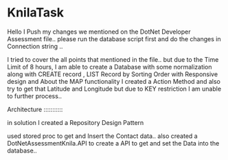 # KnilaTask

Hello I Push my changes we mentioned on the DotNet Developer Assessment file..
please run the database script first and do the changes in Connection string .. 

I tried to cover the all points that mentioned in the file.. but due to the Time Limit of 8 hours, I am able to create a Database with some normalization along with
CREATE record , LIST Record by Sorting Order with Responsive design
and About the MAP functionality I created a Action Method and also try to get that Latitude and Longitude  but due to KEY restriction I am unable to further process..



Architecture :::::::::::

in solution I created a Repository Design Pattern 

used stored proc to get and Insert the Contact data.. also created a DotNetAssessmentKnila.API to create a API to get and set the Data into the database.. 



